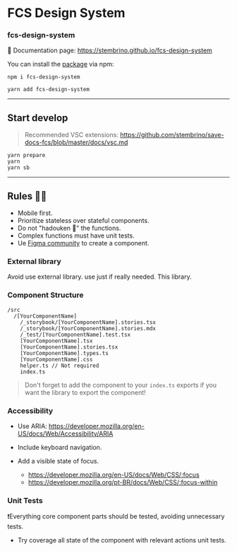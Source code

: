 # FCS Design System
### fcs-design-system

🔗 Documentation page: https://stembrino.github.io/fcs-design-system

You can install the [package](https://www.npmjs.com/package/fcs-design-system) via npm:

```console
npm i fcs-design-system
```
```console
yarn add fcs-design-system
```

---
## Start develop
> Recommended VSC extensions: https://github.com/stembrino/save-docs-fcs/blob/master/docs/vsc.md

```console
yarn prepare
yarn
yarn sb
```
---
## Rules 👩‍⚖️
- Mobile first.
- Prioritize stateless over stateful components.
- Do not "hadouken 🥦" the functions.
- Complex functions must have unit tests.
- Ue [Figma community](https://www.figma.com/community/) to create a component.

### External library
Avoid use external library. use just if really needed. This library.
### Component Structure

```
/src
  /[YourComponentName]
    /_storybook/[YourComponentName].stories.tsx
    /_storybook/[YourComponentName].stories.mdx
    /_test/[YourComponentName].test.tsx
    [YourComponentName].tsx
    [YourComponentName].stories.tsx
    [YourComponentName].types.ts
    [YourComponentName].css
    helper.ts // Not required
    index.ts
```

> Don't forget to add the component to your `index.ts` exports if you want the library to export the component!

### Accessibility
- Use ARIA: https://developer.mozilla.org/en-US/docs/Web/Accessibility/ARIA

- Include keyboard navigation.
- Add a visible state of focus.
  - https://developer.mozilla.org/en-US/docs/Web/CSS/:focus
  - https://developer.mozilla.org/pt-BR/docs/Web/CSS/:focus-within

### Unit Tests
❗Everything core component parts should be tested, avoiding unnecessary tests.

- Try coverage all state of the component with relevant actions unit tests.
